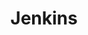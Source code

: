 ---
draft: false
title: Jenkins
content:
  id: jenkins
  name: Jenkins
  website: https://www.jenkins.io/
  short_description: Jenkins is the leading open-source automation server.
---